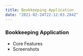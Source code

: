 ```yaml
---
title: Bookkeeping Application
date: "2021-02-24T22:12:03.284Z"
---
```


<h3>Bookkeeping Application</h3>

* Core Features
* Screenshots